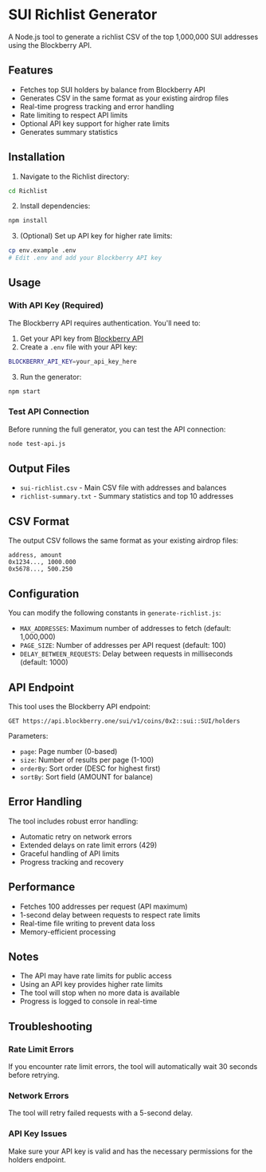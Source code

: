 # SUI Richlist Generator

A Node.js tool to generate a richlist CSV of the top 1,000,000 SUI addresses using the Blockberry API.

## Features

- Fetches top SUI holders by balance from Blockberry API
- Generates CSV in the same format as your existing airdrop files
- Real-time progress tracking and error handling
- Rate limiting to respect API limits
- Optional API key support for higher rate limits
- Generates summary statistics

## Installation

1. Navigate to the Richlist directory:
```bash
cd Richlist
```

2. Install dependencies:
```bash
npm install
```

3. (Optional) Set up API key for higher rate limits:
```bash
cp env.example .env
# Edit .env and add your Blockberry API key
```

## Usage

### With API Key (Required)
The Blockberry API requires authentication. You'll need to:

1. Get your API key from [Blockberry API](https://api.blockberry.one/)
2. Create a `.env` file with your API key:
```bash
BLOCKBERRY_API_KEY=your_api_key_here
```
3. Run the generator:
```bash
npm start
```

### Test API Connection
Before running the full generator, you can test the API connection:
```bash
node test-api.js
```

## Output Files

- `sui-richlist.csv` - Main CSV file with addresses and balances
- `richlist-summary.txt` - Summary statistics and top 10 addresses

## CSV Format

The output CSV follows the same format as your existing airdrop files:
```
address, amount
0x1234..., 1000.000
0x5678..., 500.250
```

## Configuration

You can modify the following constants in `generate-richlist.js`:

- `MAX_ADDRESSES`: Maximum number of addresses to fetch (default: 1,000,000)
- `PAGE_SIZE`: Number of addresses per API request (default: 100)
- `DELAY_BETWEEN_REQUESTS`: Delay between requests in milliseconds (default: 1000)

## API Endpoint

This tool uses the Blockberry API endpoint:
```
GET https://api.blockberry.one/sui/v1/coins/0x2::sui::SUI/holders
```

Parameters:
- `page`: Page number (0-based)
- `size`: Number of results per page (1-100)
- `orderBy`: Sort order (DESC for highest first)
- `sortBy`: Sort field (AMOUNT for balance)

## Error Handling

The tool includes robust error handling:
- Automatic retry on network errors
- Extended delays on rate limit errors (429)
- Graceful handling of API limits
- Progress tracking and recovery

## Performance

- Fetches 100 addresses per request (API maximum)
- 1-second delay between requests to respect rate limits
- Real-time file writing to prevent data loss
- Memory-efficient processing

## Notes

- The API may have rate limits for public access
- Using an API key provides higher rate limits
- The tool will stop when no more data is available
- Progress is logged to console in real-time

## Troubleshooting

### Rate Limit Errors
If you encounter rate limit errors, the tool will automatically wait 30 seconds before retrying.

### Network Errors
The tool will retry failed requests with a 5-second delay.

### API Key Issues
Make sure your API key is valid and has the necessary permissions for the holders endpoint. 